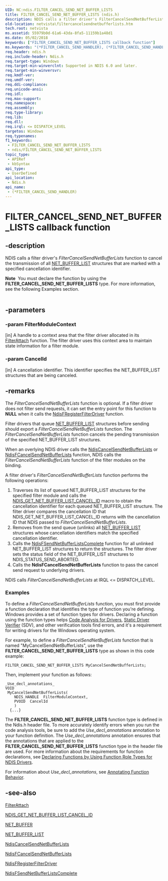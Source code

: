 ```yaml
---
UID: NC:ndis.FILTER_CANCEL_SEND_NET_BUFFER_LISTS
title: FILTER_CANCEL_SEND_NET_BUFFER_LISTS (ndis.h)
description: NDIS calls a filter driver's FilterCancelSendNetBufferLists function to cancel the transmission of all NET_BUFFER_LIST structures that are marked with a specified cancellation identifier.Note  You must declare the function by using the FILTER_CANCEL_SEND_NET_BUFFER_LISTS type. For more information, see the following Examples section.
old-location: netvista\filtercancelsendnetbufferlists.htm
tech.root: netvista
ms.assetid: 55979b0d-61a6-43da-8fa5-11159b1a48d1
ms.date: 05/02/2018
keywords: ["FILTER_CANCEL_SEND_NET_BUFFER_LISTS callback function"]
ms.keywords: "(*FILTER_CANCEL_SEND_HANDLER), (*FILTER_CANCEL_SEND_HANDLER) callback function [Network Drivers Starting with Windows Vista], FILTER_CANCEL_SEND_NET_BUFFER_LISTS, FILTER_CANCEL_SEND_NET_BUFFER_LISTS callback, FilterCancelSendNetBufferLists, FilterCancelSendNetBufferLists callback function [Network Drivers Starting with Windows Vista], filter_functions_ref_4538f981-3e2c-496b-bbea-e85baf122257.xml, ndis/FilterCancelSendNetBufferLists, netvista.filtercancelsendnetbufferlists"
req.header: ndis.h
req.include-header: Ndis.h
req.target-type: Windows
req.target-min-winverclnt: Supported in NDIS 6.0 and later.
req.target-min-winversvr: 
req.kmdf-ver: 
req.umdf-ver: 
req.ddi-compliance: 
req.unicode-ansi: 
req.idl: 
req.max-support: 
req.namespace: 
req.assembly: 
req.type-library: 
req.lib: 
req.dll: 
req.irql: <= DISPATCH_LEVEL
targetos: Windows
req.typenames: 
f1_keywords:
 - FILTER_CANCEL_SEND_NET_BUFFER_LISTS
 - ndis/FILTER_CANCEL_SEND_NET_BUFFER_LISTS
topic_type:
 - APIRef
 - kbSyntax
api_type:
 - UserDefined
api_location:
 - Ndis.h
api_name:
 - (*FILTER_CANCEL_SEND_HANDLER)
---
```


# FILTER_CANCEL_SEND_NET_BUFFER_LISTS callback function


## -description

NDIS calls a filter driver's 
  <i>FilterCancelSendNetBufferLists</i> function to cancel the transmission of all 
  <a href="/windows-hardware/drivers/ddi/ndis/ns-ndis-_net_buffer_list">NET_BUFFER_LIST</a> structures that are marked
  with a specified cancellation identifier.
<div class="alert"><b>Note</b>  You must declare the function by using the <b>FILTER_CANCEL_SEND_NET_BUFFER_LISTS</b> type. For more
   information, see the following Examples section.</div><div> </div>

## -parameters

### -param FilterModuleContext 

[in]
A handle to a context area that the filter driver allocated in its 
     <a href="/windows-hardware/drivers/ddi/ndis/nc-ndis-filter_attach">FilterAttach</a> function. The filter driver
     uses this context area to maintain state information for a filter module.

### -param CancelId 

[in]
A cancellation identifier. This identifier specifies the NET_BUFFER_LIST structures that are being
     canceled.

## -remarks

The
    <i>FilterCancelSendNetBufferLists</i> function is optional. If a filter driver does not filter send
    requests, it can set the entry point for this function to <b>NULL</b> when it calls the 
    <a href="/windows-hardware/drivers/ddi/ndis/nf-ndis-ndisfregisterfilterdriver">
    NdisFRegisterFilterDriver</a> function.

Filter drivers that queue 
    <a href="/windows-hardware/drivers/ddi/ndis/ns-ndis-_net_buffer_list">NET_BUFFER_LIST</a> structures before sending
    should export a 
    <i>FilterCancelSendNetBufferLists</i> function. The 
    <i>FilterCancelSendNetBufferLists</i> function cancels the pending transmission of the specified
    NET_BUFFER_LIST structures.

When an overlying NDIS driver calls the 
    <a href="/windows-hardware/drivers/ddi/ndis/nf-ndis-ndiscancelsendnetbufferlists">
    NdisCancelSendNetBufferLists</a> or 
    <a href="/windows-hardware/drivers/ddi/ndis/nf-ndis-ndisfcancelsendnetbufferlists">
    NdisFCancelSendNetBufferLists</a> function, NDIS calls the 
    <i>FilterCancelSendNetBufferLists</i> function of the filter modules on the binding.

A filter driver's 
    <i>FilterCancelSendNetBufferLists</i> function performs the following operations:

<ol>
<li>
Traverses its list of queued NET_BUFFER_LIST structures for the specified filter module and calls
      the 
      <a href="/windows-hardware/drivers/network/ndis-set-net-buffer-list-cancel-id">
      NDIS_GET_NET_BUFFER_LIST_CANCEL_ID</a> macro to obtain the cancellation identifier for each queued
      NET_BUFFER_LIST structure. The filter driver compares the cancellation ID that
      NDIS_GET_NET_BUFFER_LIST_CANCEL_ID returns with the cancellation ID that NDIS passed to 
      <i>FilterCancelSendNetBufferLists</i>.

</li>
<li>
Removes from the send queue (unlinks) all 
      <a href="/windows-hardware/drivers/ddi/ndis/ns-ndis-_net_buffer_list">NET_BUFFER_LIST</a> structures whose
      cancellation identifiers match the specified cancellation identifier.

</li>
<li>
Calls the 
      <a href="/windows-hardware/drivers/ddi/ndis/nf-ndis-ndisfsendnetbufferlistscomplete">
      NdisFSendNetBufferListsComplete</a> function for all unlinked NET_BUFFER_LIST structures to return
      the structures. The filter driver sets the status field of the NET_BUFFER_LIST structures to
      NDIS_STATUS_SEND_ABORTED.

</li>
<li>
Calls the 
      <b>NdisFCancelSendNetBufferLists</b> function to pass the cancel send request to underlying drivers.

</li>
</ol>
NDIS calls 
    <i>FilterCancelSendNetBufferLists</i> at IRQL <= DISPATCH_LEVEL.

<h3><a id="Examples"></a><a id="examples"></a><a id="EXAMPLES"></a>Examples</h3>
To define a <i>FilterCancelSendNetBufferLists</i> function, you must first provide a function declaration that identifies the type of function you're defining. Windows provides a set of function types for drivers. Declaring a function using the function types helps <a href="/windows-hardware/drivers/devtest/code-analysis-for-drivers">Code Analysis for Drivers</a>, <a href="/windows-hardware/drivers/devtest/static-driver-verifier">Static Driver Verifier</a> (SDV), and other verification tools find errors, and it's a requirement for writing drivers for the Windows operating system.

For example, to define a <i>FilterCancelSendNetBufferLists</i> function that is named "MyCancelSendNetBufferLists", use the <b>FILTER_CANCEL_SEND_NET_BUFFER_LISTS</b> type as shown in this code example:


```
FILTER_CANCEL_SEND_NET_BUFFER_LISTS MyCancelSendNetBufferLists;
```

Then, implement your function as follows:


```
_Use_decl_annotations_
VOID
 MyCancelSendNetBufferLists(
    NDIS_HANDLE  FilterModuleContext,
    PVOID  CancelId
    )
  {...}
```

The <b>FILTER_CANCEL_SEND_NET_BUFFER_LISTS</b> function type is defined in the Ndis.h header file. To more accurately identify errors when you run the code analysis tools, be sure to add the _Use_decl_annotations_ annotation to your function definition.  The _Use_decl_annotations_ annotation ensures that the annotations that are applied to the <b>FILTER_CANCEL_SEND_NET_BUFFER_LISTS</b> function type in the header file are used.  For more information about the requirements for function declarations, see <a href="/windows-hardware/drivers/devtest/declaring-functions-by-using-function-role-types-for-ndis-drivers">Declaring Functions by Using Function Role Types for NDIS Drivers</a>.

For information about  _Use_decl_annotations_, see <a href="/visualstudio/code-quality/annotating-function-behavior">Annotating Function Behavior</a>.

## -see-also

<a href="/windows-hardware/drivers/ddi/ndis/nc-ndis-filter_attach">FilterAttach</a>



<a href="/windows-hardware/drivers/network/ndis-set-net-buffer-list-cancel-id">
   NDIS_GET_NET_BUFFER_LIST_CANCEL_ID</a>



<a href="/windows-hardware/drivers/ddi/ndis/ns-ndis-_net_buffer">NET_BUFFER</a>



<a href="/windows-hardware/drivers/ddi/ndis/ns-ndis-_net_buffer_list">NET_BUFFER_LIST</a>



<a href="/windows-hardware/drivers/ddi/ndis/nf-ndis-ndiscancelsendnetbufferlists">NdisCancelSendNetBufferLists</a>



<a href="/windows-hardware/drivers/ddi/ndis/nf-ndis-ndisfcancelsendnetbufferlists">
   NdisFCancelSendNetBufferLists</a>



<a href="/windows-hardware/drivers/ddi/ndis/nf-ndis-ndisfregisterfilterdriver">NdisFRegisterFilterDriver</a>



<a href="/windows-hardware/drivers/ddi/ndis/nf-ndis-ndisfsendnetbufferlistscomplete">
   NdisFSendNetBufferListsComplete</a>